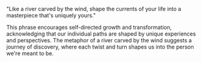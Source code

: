 "Like a river carved by the wind, shape the currents of your life into a masterpiece that's uniquely yours." 

This phrase encourages self-directed growth and transformation, acknowledging that our individual paths are shaped by unique experiences and perspectives. The metaphor of a river carved by the wind suggests a journey of discovery, where each twist and turn shapes us into the person we're meant to be.

